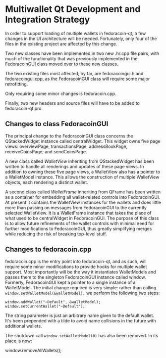 Multiwallet Qt Development and Integration Strategy
===================================================

In order to support loading of multiple wallets in fedoracoin-qt, a few changes in the UI architecture will be needed.
Fortunately, only four of the files in the existing project are affected by this change.

Two new classes have been implemented in two new .h/.cpp file pairs, with much of the functionality that was previously
implemented in the FedoracoinGUI class moved over to these new classes.

The two existing files most affected, by far, are fedoracoingui.h and fedoracoingui.cpp, as the FedoracoinGUI class will require
some major retrofitting.

Only requiring some minor changes is fedoracoin.cpp.

Finally, two new headers and source files will have to be added to fedoracoin-qt.pro.

Changes to class FedoracoinGUI
---------------------------
The principal change to the FedoracoinGUI class concerns the QStackedWidget instance called centralWidget.
This widget owns five page views: overviewPage, transactionsPage, addressBookPage, receiveCoinsPage, and sendCoinsPage.

A new class called *WalletView* inheriting from QStackedWidget has been written to handle all renderings and updates of
these page views. In addition to owning these five page views, a WalletView also has a pointer to a WalletModel instance.
This allows the construction of multiple WalletView objects, each rendering a distinct wallet.

A second class called *WalletFrame* inheriting from QFrame has been written as a container for embedding all wallet-related
controls into FedoracoinGUI. At present it contains the WalletView instances for the wallets and does little more than passing on messages
from FedoracoinGUI to the currently selected WalletView. It is a WalletFrame instance
that takes the place of what used to be centralWidget in FedoracoinGUI. The purpose of this class is to allow future
refinements of the wallet controls with minimal need for further modifications to FedoracoinGUI, thus greatly simplifying
merges while reducing the risk of breaking top-level stuff.

Changes to fedoracoin.cpp
----------------------
fedoracoin.cpp is the entry point into fedoracoin-qt, and as such, will require some minor modifications to provide hooks for
multiple wallet support. Most importantly will be the way it instantiates WalletModels and passes them to the
singleton FedoracoinGUI instance called window. Formerly, FedoracoinGUI kept a pointer to a single instance of a WalletModel.
The initial change required is very simple: rather than calling `window.setWalletModel(&walletModel);` we perform the
following two steps:

	window.addWallet("~Default", &walletModel);
	window.setCurrentWallet("~Default");

The string parameter is just an arbitrary name given to the default wallet. It's been prepended with a tilde to avoid name collisions in the future with additional wallets.

The shutdown call `window.setWalletModel(0)` has also been removed. In its place is now:

window.removeAllWallets();
